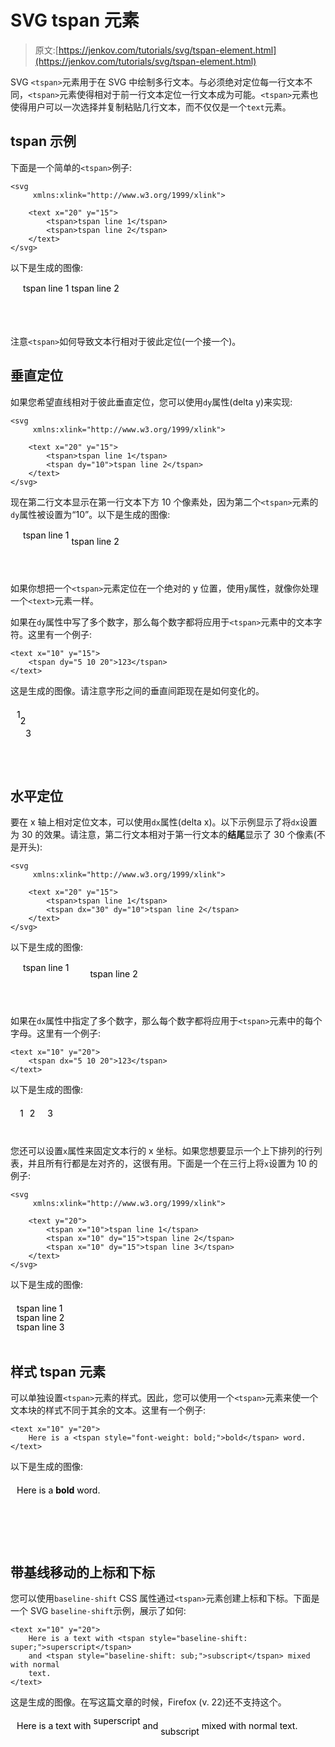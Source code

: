 # SVG tspan 元素

> 原文:[https://jenkov.com/tutorials/svg/tspan-element.html](https://jenkov.com/tutorials/svg/tspan-element.html)

SVG `<tspan>`元素用于在 SVG 中绘制多行文本。与必须绝对定位每一行文本不同，`<tspan>`元素使得相对于前一行文本定位一行文本成为可能。`<tspan>`元素也使得用户可以一次选择并复制粘贴几行文本，而不仅仅是一个`text`元素。

## tspan 示例

下面是一个简单的`<tspan>`例子:

```
<svg 
     xmlns:xlink="http://www.w3.org/1999/xlink">

    <text x="20" y="15">
        <tspan>tspan line 1</tspan>
        <tspan>tspan line 2</tspan>
    </text>
</svg>

```

以下是生成的图像:

<svg width="320" height="70"><text x="20" y="15"><tspan>tspan line 1</tspan> <tspan>tspan line 2</tspan></text></svg>

注意`<tspan>`如何导致文本行相对于彼此定位(一个接一个)。

## 垂直定位

如果您希望直线相对于彼此垂直定位，您可以使用`dy`属性(delta y)来实现:

```
<svg 
     xmlns:xlink="http://www.w3.org/1999/xlink">

    <text x="20" y="15">
        <tspan>tspan line 1</tspan>
        <tspan dy="10">tspan line 2</tspan>
    </text>
</svg>

```

现在第二行文本显示在第一行文本下方 10 个像素处，因为第二个`<tspan>`元素的`dy`属性被设置为“10”。以下是生成的图像:

<svg width="320" height="70"><text x="20" y="15"><tspan>tspan line 1</tspan> <tspan dy="10">tspan line 2</tspan></text></svg>

如果你想把一个`<tspan>`元素定位在一个绝对的 y 位置，使用`y`属性，就像你处理一个`<text>`元素一样。

如果在`dy`属性中写了多个数字，那么每个数字都将应用于`<tspan>`元素中的文本字符。这里有一个例子:

```
<text x="10" y="15">
    <tspan dy="5 10 20">123</tspan>
</text>

```

这是生成的图像。请注意字形之间的垂直间距现在是如何变化的。

<svg width="500" height="100"><text x="10" y="15"><tspan dy="5 10 20">123</tspan></text></svg>

## 水平定位

要在 x 轴上相对定位文本，可以使用`dx`属性(delta x)。以下示例显示了将`dx`设置为 30 的效果。请注意，第二行文本相对于第一行文本的**结尾**显示了 30 个像素(不是开头):

```
<svg 
     xmlns:xlink="http://www.w3.org/1999/xlink">

    <text x="20" y="15">
        <tspan>tspan line 1</tspan>
        <tspan dx="30" dy="10">tspan line 2</tspan>
    </text>
</svg>

```

以下是生成的图像:

<svg width="320" height="70"><text x="20" y="15"><tspan>tspan line 1</tspan> <tspan dx="30" dy="10">tspan line 2</tspan></text></svg>

如果在`dx`属性中指定了多个数字，那么每个数字都将应用于`<tspan>`元素中的每个字母。这里有一个例子:

```
<text x="10" y="20">
    <tspan dx="5 10 20">123</tspan>
</text>

```

以下是生成的图像:

<svg width="500" height="50"><text x="10" y="20"><tspan dx="5 10 20">123</tspan></text></svg>

您还可以设置`x`属性来固定文本行的 x 坐标。如果您想要显示一个上下排列的行列表，并且所有行都是左对齐的，这很有用。下面是一个在三行上将`x`设置为 10 的例子:

```
<svg 
     xmlns:xlink="http://www.w3.org/1999/xlink">

    <text y="20">
        <tspan x="10">tspan line 1</tspan>
        <tspan x="10" dy="15">tspan line 2</tspan>
        <tspan x="10" dy="15">tspan line 3</tspan>
    </text>
</svg>

```

以下是生成的图像:

<svg width="320" height="70"><text y="20"><tspan x="10">tspan line 1</tspan> <tspan x="10" dy="15">tspan line 2</tspan> <tspan x="10" dy="15">tspan line 3</tspan></text></svg>

## 样式 tspan 元素

可以单独设置`<tspan>`元素的样式。因此，您可以使用一个`<tspan>`元素来使一个文本块的样式不同于其余的文本。这里有一个例子:

```
<text x="10" y="20">
    Here is a <tspan style="font-weight: bold;">bold</tspan> word.
</text>    

```

以下是生成的图像:

<svg width="500" height="100"><text x="10" y="20">Here is a <tspan style="font-weight: bold;">bold</tspan> word.</text></svg>

## 带基线移动的上标和下标

您可以使用`baseline-shift` CSS 属性通过`<tspan>`元素创建上标和下标。下面是一个 SVG `baseline-shift`示例，展示了如何:

```
<text x="10" y="20">
    Here is a text with <tspan style="baseline-shift: super;">superscript</tspan>
    and <tspan style="baseline-shift: sub;">subscript</tspan> mixed with normal
    text.
</text>

```

这是生成的图像。在写这篇文章的时候，Firefox (v. 22)还不支持这个。

<svg width="500" height="100"><text x="10" y="20">Here is a text with <tspan style="baseline-shift: super;">superscript</tspan> and <tspan style="baseline-shift: sub;">subscript</tspan> mixed with normal text.</text></svg>
